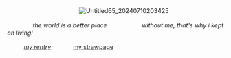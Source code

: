   ㅤㅤㅤㅤㅤㅤㅤㅤㅤㅤㅤㅤㅤ![Untitled65_20240710203425](https://djqmjgubtm50s.cloudfront.net/u9vy97%2Fpreview%2F60805687%2Fmain_large.gif?response-content-disposition=inline%3Bfilename%3D%22main_large.gif%22%3B&response-content-type=image%2Fgif&Expires=1726310608&Signature=RilO8oZCRH9lQX3Q~3U2D5MvprnjzzphySyPz1yAO3~2T-LFEuBggf-AuAhHj6TO-ZBR9HEozuc8yk7psGVdDwFcvofoMaUTBuT~XqH2Ez4n3YdhfGw50jIFAWAQqoRDdOnrNrXVKKB92um-DpO3jCqk2TdyftZ-PUpYlI-tWsPJ3mphXsA~zHA98RXCMa4ODh1VxrKUhsMwBHUPSJ8z1HZ9p~NhKSHJxXGCVgbYS~RhvcNaoiPjMS3vTTYmZQZIQP6jc1nTCHtu7R8vD8RofMV3QT-j~5DP~LVvdh0TjhLt~rnnPVLLYJ~jUnyDOy9XSzhyS606Vqz7Rs2CPIYQyA__&Key-Pair-Id=APKAJT5WQLLEOADKLHBQ)

  ㅤ   ㅤ
  ㅤㅤ*the world is a better place ㅤㅤㅤㅤㅤㅤwithout me, that's why i kept on living!*
 
ㅤㅤㅤ[*my rentry*](https://rentry.org/rosesforyourradio)ㅤㅤㅤㅤ[my strawpage](https://neverloveanarcissist.straw.page)
